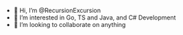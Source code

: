 - 👋 Hi, I’m @RecursionExcursion
- 👀 I’m interested in Go, TS and Java, and C# Development
- 💞️ I’m looking to collaborate on anything

<!---
RecursionExcursion/RecursionExcursion is a ✨ special ✨ repository because its `README.md` (this file) appears on your GitHub profile.
You can click the Preview link to take a look at your changes.
--->
